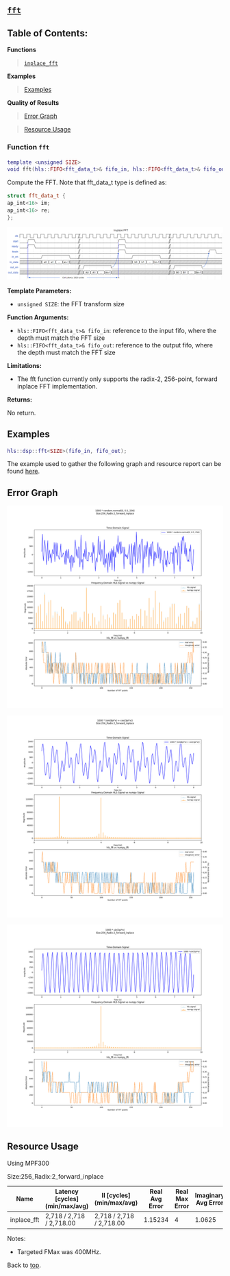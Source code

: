 ## [`fft`](../../include/hls_fft.hpp)

## Table of Contents:

**Functions**

> [`inplace_fft`](#function-inplace_fft)

**Examples**

> [Examples](#examples)

**Quality of Results**

> [Error Graph](#error-graph)

> [Resource Usage](#resource-usage)

### Function `fft`
~~~lua
template <unsigned SIZE>
void fft(hls::FIFO<fft_data_t>& fifo_in, hls::FIFO<fft_data_t>& fifo_out)
~~~

Compute the FFT. Note that fft_data_t type is defined as:
```cpp
struct fft_data_t {
ap_int<16> im;
ap_int<16> re;
};
```
![timing_diagram](../graphs/in-place-fft-timing.PNG)


**Template Parameters:**

* `unsigned SIZE`: the FFT transform size<br>

**Function Arguments:**

* `hls::FIFO<fft_data_t>& fifo_in`: reference to the input fifo, where the depth must match the FFT size<br>
* `hls::FIFO<fft_data_t>& fifo_out`: reference to the output fifo, where the depth must match the FFT size<br>

**Limitations:**

* The fft function currently only supports the radix-2, 256-point, forward inplace FFT implementation.

**Returns:**

No return.

## Examples

~~~lua
hls::dsp::fft<SIZE>(fifo_in, fifo_out);
~~~

The example used to gather the following graph and resource report can be found [here](../../examples/simple/fft).

## Error Graph

![fft_test10](<../graphs/fft_test10_graph.png>)

![fft_test3](<../graphs/fft_test3_graph.png>)

![fft_test4](<../graphs/fft_test4_graph.png>)

## Resource Usage

Using MPF300

Size:256_Radix:2_forward_inplace


| Name        | Latency [cycles] (min/max/avg)   | II [cycles] (min/max/avg)   |   Real Avg Error |   Real Max Error |   Imaginary Avg Error |   Imaginary Max Error |   LUTs |   DFFs |   DSPs |   LSRAM |   uSRAM | Estimated Frequency   |
|-------------|----------------------------------|-----------------------------|------------------|------------------|-----------------------|-----------------------|--------|--------|--------|---------|---------|-----------------------|
| inplace_fft | 2,718 / 2,718 / 2,718.00         | 2,718 / 2,718 / 2,718.00    |          1.15234 |                4 |                1.0625 |                     4 |   2387 |   2412 |      6 |       4 |       0 | 259.673 MHz           |

Notes:
- Targeted FMax was 400MHz.


Back to [top](#).